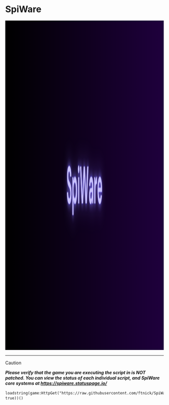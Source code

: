 # SpiWare

<img width="3040" height="1045" src="banner.png" />

---

> [!CAUTION]
> ***Please verify that the game you are executing the script in is NOT patched. You can view the status of each individual script, and SpiWare core systems at https://spiware.statuspage.io/***

```luau
loadstring(game:HttpGet("https://raw.githubusercontent.com/ftnick/SpiWare/refs/heads/main/versions/latest.luau", true))()
```
